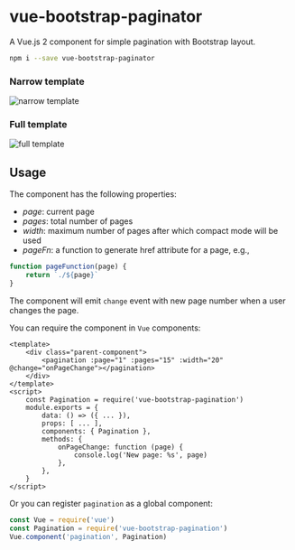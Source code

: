 # vue-bootstrap-paginator
A Vue.js 2 component for simple pagination with Bootstrap layout.

```bash
npm i --save vue-bootstrap-paginator
```

### Narrow template

![narrow template](http://i.giphy.com/l4Jz78JMWi1As3fuo.gif)

### Full template

![full template](http://i.giphy.com/26gJz1XhjIBAjQeHe.gif)

## Usage

The component has the following properties:

- _page_: current page
- _pages_: total number of pages
- _width_: maximum number of pages after which compact mode will be used
- _pageFn_: a function to generate href attribute for a page, e.g.,

```js
function pageFunction(page) {
    return `./${page}`
}
```

The component will emit `change` event with new page number when a user changes the page.

You can require the component in `Vue` components:

```vue
<template>
    <div class="parent-component">
        <pagination :page="1" :pages="15" :width="20" @change="onPageChange"></pagination>
    </div>
</template>
<script>
    const Pagination = require('vue-bootstrap-pagination')
    module.exports = {
        data: () => ({ ... }),
        props: [ ... ],
        components: { Pagination },
        methods: {
            onPageChange: function (page) {
                console.log('New page: %s', page)
            },
        },
    }
</script>
```

Or you can register `pagination` as a global component:

```js
const Vue = require('vue')
const Pagination = require('vue-bootstrap-pagination')
Vue.component('pagination', Pagination)
```
